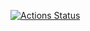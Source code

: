 [![Actions Status](https://github.com/tanuki-evil1/devops-for-programmers-project-74/actions/workflows/push.yml/badge.svg)](https://github.com/tanuki-evil1/devops-for-programmers-project-74/actions)

